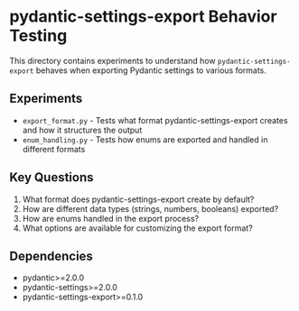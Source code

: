 # pydantic-settings-export Behavior Testing

This directory contains experiments to understand how `pydantic-settings-export` behaves when exporting Pydantic settings to various formats.

## Experiments

- `export_format.py` - Tests what format pydantic-settings-export creates and how it structures the output
- `enum_handling.py` - Tests how enums are exported and handled in different formats

## Key Questions

1. What format does pydantic-settings-export create by default?
2. How are different data types (strings, numbers, booleans) exported?
3. How are enums handled in the export process?
4. What options are available for customizing the export format?

## Dependencies

- pydantic>=2.0.0
- pydantic-settings>=2.0.0
- pydantic-settings-export>=0.1.0